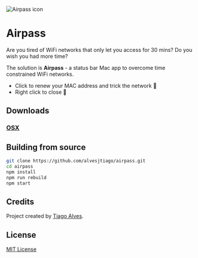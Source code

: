 ![Airpass icon](https://user-images.githubusercontent.com/407470/36247877-281b38a2-1268-11e8-8a11-016df1abd6e9.png)
# Airpass 

Are you tired of WiFi networks that only let you access for 30 mins? Do you wish you had more time?

The solution is **Airpass** - a status bar Mac app to overcome time constrained WiFi networks.

* Click to renew your MAC address and trick the network 🤖
* Right click to close 🔌

## Downloads

### [OSX](https://github.com/alvesjtiago/airpass/releases/tag/1.0.0)

## Building from source

```bash
git clone https://github.com/alvesjtiago/airpass.git
cd airpass
npm install
npm run rebuild
npm start
```

## Credits

Project created by [Tiago Alves](http://tiagoalves.me).

## License

[MIT License](LICENSE.md)
